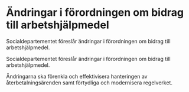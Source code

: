 # Ändringar i förordningen om bidrag till arbetshjälpmedel

Socialdepartementet föreslår ändringar i förordningen om bidrag till arbetshjälpmedel.

Socialdepartementet föreslår ändringar i förordningen om bidrag till arbetshjälpmedel.

Ändringarna ska förenkla och effektivisera hanteringen av återbetalningsärenden samt förtydliga och modernisera regelverket.
